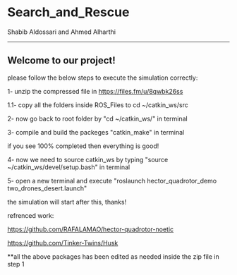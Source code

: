 # Search_and_Rescue

Shabib Aldossari and Ahmed Alharthi

----------------------
Welcome to our project!
----------------------

please follow the below steps to execute the simulation correctly:

1- unzip the compressed file in https://files.fm/u/8qwbk26ss

1.1- copy all the folders inside ROS_Files to cd ~/catkin_ws/src

2- now go back to root folder by "cd ~/catkin_ws/" in terminal

3- compile and build the packeges "catkin_make" in terminal

if you see 100% completed then everything is good!

4- now we need to source catkin_ws by typing "source ~/catkin_ws/devel/setup.bash" in terminal

5- open a new terminal and execute "roslaunch hector_quadrotor_demo two_drones_desert.launch"

the simulation will start after this, thanks!

refrenced work:

https://github.com/RAFALAMAO/hector-quadrotor-noetic

https://github.com/Tinker-Twins/Husk

**all the above packages has been edited as needed inside the zip file in step 1

